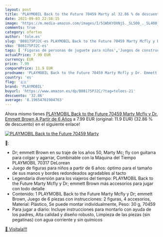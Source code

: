 ```yaml
---
layout: post
title: 'PLAYMOBIL Back to the Future 70459 Marty al 32.86 % de descuento'
date: 2021-09-03 22:58:15
image: 'https://m.media-amazon.com/images/I/51WbKYOXNjS._SL500_._SL400_.jpg'
comments: true
category: ofertas
author: 'tole.es'
slug: 'B08175PJ2C-es PLAYMOBIL Back to the Future 70459 Marty Mcfly y Dr....'
sku: 'B08175PJ2C-es'
tags: [ 'Figuras de personas de juguete para niños','Juegos de construcción para niños','Juguetes','Juguetes y juegos','Muñecos y figuras','playmobil', ]
actualPrice: 7.99 EUR
currency: EUR
price: 7.99
comparePrice: 11.9 EUR
prodname: 'PLAYMOBIL Back to the Future 70459 Marty Mcfly y Dr. Emmett Brown  A Partir de 6 Años'
country: 'es'
flag: '🇪🇸'
brand: 'PLAYMOBIL'
buyurl: 'https://www.amazon.es/dp/B08175PJ2C/?tag=tolees-21'
descuento: '32.86'
average: '8.19654761904763'
---
```


Ahora mismo tienes [PLAYMOBIL Back to the Future 70459 Marty Mcfly y Dr. Emmett Brown  A Partir de 6 Años](https://www.amazon.es/dp/B08175PJ2C/?tag=tolees-21) a 7.99 EUR (original: 11.9 EUR) (32.86 %  de descuento) en el siguiente enlace!

[![PLAYMOBIL Back to the Future 70459 Marty](https://m.media-amazon.com/images/I/51WbKYOXNjS._SL500_._SL400_.jpg)](https://www.amazon.es/dp/B08175PJ2C/?tag=tolees-21)

🔎:

- Dr; emmett Brown en su traje de los años 50, Marty Mc; fly con guitarra para colgar y agarrar, Combinable con la Máquina del Tiempo PLAYMOBIL 70317 DeLorean
- Juego de figuras para niños a partir de 6 años: óptimo para el tamaño de sus manos y bordes redondeados agradables al tacto
- Legendaria diversión para los viajeros del tiempo: PLAYMOBIL Back to the Future Marty Mcfly y Dr; emmett Brown más accesorios para jugar con todo detalle
- Contenido: 1 PLAYMOBIL Back to the Future Marty Mcfly y Dr; emmett Brown, Juego de 6 piezas con instrucciones: 2 figuras, 4 accesorios, Material: Plástico, Se puede montar individualmente, Peso: 30 g, 70459
- Para jugar a diario: Incluye instrucciones para montarlo con ayuda de los padres, Alta calidad y diseño robusto, Limpieza de las piezas (sin pegatinas) con agua corriente y sin químicos

[🛒 Visítala!!!](https://www.amazon.es/dp/B08175PJ2C/?tag=tolees-21)
